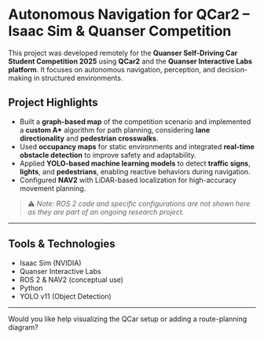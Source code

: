 # Autonomous Navigation for QCar2 – Isaac Sim & Quanser Competition

This project was developed remotely for the **Quanser Self-Driving Car Student Competition 2025** using **QCar2** and the **Quanser Interactive Labs platform**. It focuses on autonomous navigation, perception, and decision-making in structured environments.

## Project Highlights

- Built a **graph-based map** of the competition scenario and implemented a **custom A\*** algorithm for path planning, considering **lane directionality** and **pedestrian crosswalks**.
- Used **occupancy maps** for static environments and integrated **real-time obstacle detection** to improve safety and adaptability.
- Applied **YOLO-based machine learning models** to detect **traffic signs**, **lights**, and **pedestrians**, enabling reactive behaviors during navigation.
- Configured **NAV2** with LiDAR-based localization for high-accuracy movement planning.

> ⚠️ *Note: ROS 2 code and specific configurations are not shown here as they are part of an ongoing research project.*

---

## Tools & Technologies

- Isaac Sim (NVIDIA)
- Quanser Interactive Labs
- ROS 2 & NAV2 (conceptual use)
- Python
- YOLO v11 (Object Detection)

---

Would you like help visualizing the QCar setup or adding a route-planning diagram?
